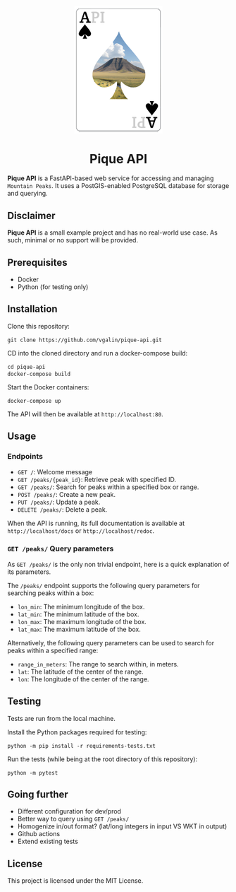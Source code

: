 <p align="center">
<img align="center"  width="200" src="logo-pique.png">
</p>

<h1 align="center"> Pique API </h1>


**Pique API** is a FastAPI-based web service for accessing and managing `Mountain Peaks`. It uses a PostGIS-enabled PostgreSQL database for storage and querying.

## Disclaimer
**Pique API** is a small example project and has no real-world use case. As such, minimal or no support will be provided.

## Prerequisites
- Docker
- Python (for testing only)

## Installation

Clone this repository:
```shell
git clone https://github.com/vgalin/pique-api.git
```

CD into the cloned directory and run a docker-compose build:
```shell
cd pique-api
docker-compose build
```

Start the Docker containers:
```shell
docker-compose up
```
The API will then be available at `http://localhost:80`.
## Usage
### Endpoints

- `GET /`: Welcome message
- `GET /peaks/{peak_id}`: Retrieve peak with specified ID.
- `GET /peaks/`: Search for peaks within a specified box or range.
- `POST /peaks/`: Create a new peak.
- `PUT /peaks/`: Update a  peak.
- `DELETE /peaks/`: Delete a peak.

When the API is running, its full documentation is available at `http://localhost/docs` or `http://localhost/redoc`.

### `GET /peaks/` Query parameters

As `GET /peaks/` is the only non trivial endpoint, here is a quick explanation of its parameters.

The `/peaks/` endpoint supports the following query parameters for searching peaks within a box:
- `lon_min`: The minimum longitude of the box.
- `lat_min`: The minimum latitude of the box.
- `lon_max`: The maximum longitude of the box.
- `lat_max`: The maximum latitude of the box.

Alternatively, the following query parameters can be used to search for peaks within a specified range:
- `range_in_meters`: The range to search within, in meters.
- `lat`: The latitude of the center of the range.
- `lon`: The longitude of the center of the range.

## Testing
Tests are run from the local machine.

Install the Python packages required for testing:
```shell
python -m pip install -r requirements-tests.txt
```

Run the tests (while being at the root directory of this repository):
```shell
python -m pytest
```

## Going further

- Different configuration for dev/prod
- Better way to query using `GET /peaks/`
- Homogenize in/out format? (lat/long integers in input VS WKT in output)
- Github actions
- Extend existing tests

## License

This project is licensed under the MIT License.
